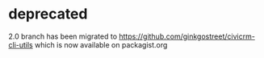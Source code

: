 # deprecated
2.0 branch has been migrated to https://github.com/ginkgostreet/civicrm-cli-utils which is now available on packagist.org
